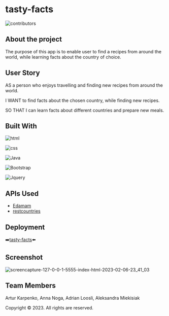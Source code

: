 # tasty-facts

![ contributors ](https://img.shields.io/badge/contributors-4-blue)

## About the project

The purpose of this app is to enable user to find a recipes from around the world, while
learning facts about the country of choice.


## User Story

AS a person who enjoys travelling and finding new recipes from around the world.

I WANT to find facts about the chosen country, while finding new recipes.

SO THAT I can learn facts about different countries and prepare new meals.

## Built With

  ![html](https://img.shields.io/badge/HTML5-E34F26?style=for-the-badge&logo=html5&logoColor=white)

  
  ![css](https://img.shields.io/badge/CSS3-1572B6?style=for-the-badge&logo=css3&logoColor=white)

  
  ![Java](https://img.shields.io/badge/JavaScript-F7DF1E?style=for-the-badge&logo=javascript&logoColor=black)

  ![Bootstrap](	https://img.shields.io/badge/Bootstrap-563D7C?style=for-the-badge&logo=bootstrap&logoColor=white)

  ![Jquery](https://img.shields.io/badge/jQuery-0769AD?style=for-the-badge&logo=jquery&logoColor=white)

## APIs Used

* [Edamam](https://www.edamam.com/)
* [restcountries](https://restcountries.com/)



## Deployment
 
 :arrow_right:[tasty-facts](https://vaselisk999.github.io/tasty-facts/):arrow_left:


## Screenshot

![screencapture-127-0-0-1-5555-index-html-2023-02-06-23_41_03](https://user-images.githubusercontent.com/117371691/217112095-5d444f5a-5590-4948-b4ea-07cb4a4dfdfb.png)

## Team Members

Artur Karpenko,
Anna Noga,
Adrian Loosli,
Aleksandra Miekisiak



Copyright © 2023.  All rights are reserved.




